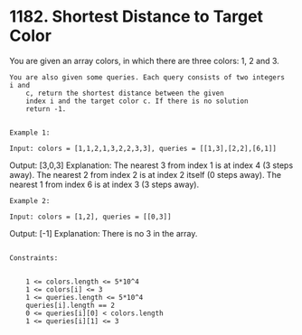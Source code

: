 # 1182. Shortest Distance to Target Color

You are given an array colors, in which there are three colors: 1,
        2 and 3.

    You are also given some queries. Each query consists of two integers i and
        c, return the shortest distance between the given
        index i and the target color c. If there is no solution
        return -1.

     
    Example 1:

    Input: colors = [1,1,2,1,3,2,2,3,3], queries = [[1,3],[2,2],[6,1]]
Output: [3,0,3]
Explanation: 
The nearest 3 from index 1 is at index 4 (3 steps away).
The nearest 2 from index 2 is at index 2 itself (0 steps away).
The nearest 1 from index 6 is at index 3 (3 steps away).

    Example 2:

    Input: colors = [1,2], queries = [[0,3]]
Output: [-1]
Explanation: There is no 3 in the array.

     
    Constraints:

    
        1 <= colors.length <= 5*10^4
        1 <= colors[i] <= 3
        1 <= queries.length <= 5*10^4
        queries[i].length == 2
        0 <= queries[i][0] < colors.length
        1 <= queries[i][1] <= 3